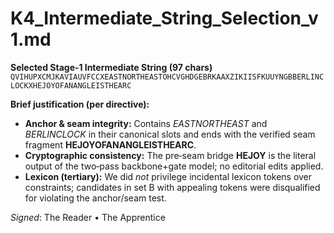 # K4_Intermediate_String_Selection_v1.md

**Selected Stage‑1 Intermediate String (97 chars)**  
`QVIHUPXCMJKAVIAUVFCCXEASTNORTHEASTOHCVGHDGEBRKAAXZIKIISFKUUYNGBBERLINCLOCKXHEJOYOFANANGLEISTHEARC`

**Brief justification (per directive):**
- **Anchor & seam integrity:** Contains *EASTNORTHEAST* and *BERLINCLOCK* in their canonical slots and ends with the verified seam fragment **HEJOYOFANANGLEISTHEARC**.
- **Cryptographic consistency:** The pre‑seam bridge **HEJOY** is the literal output of the two‑pass backbone+gate model; no editorial edits applied.
- **Lexicon (tertiary):** We did *not* privilege incidental lexicon tokens over constraints; candidates in set B with appealing tokens were disqualified for violating the anchor/seam test.

_Signed_: The Reader • The Apprentice
